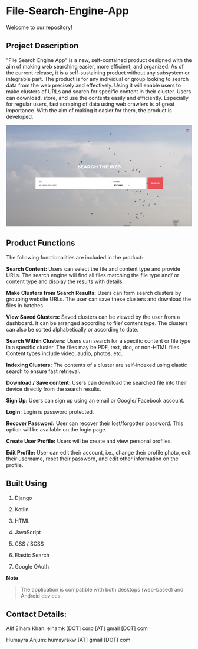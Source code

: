 # File-Search-Engine-App

Welcome to our repository!

  

## Project Description

"File Search Engine App" is a new, self-contained product designed with the aim of making web searching easier, more efficient, and organized. As of the current release, it is a self-sustaining product without any subsystem or integrable part. The product is for any individual or group looking to search data from the web precisely and effectively. Using it will enable users to make clusters of URLs and search for specific content in their cluster. Users can download, store, and use the contents easily and efficiently. Especially for regular users, fast scraping of data using web crawlers is of great importance. With the aim of making it easier for them, the product is developed.

  

![View](SRS/images/dash.png)

  

## Product Functions

  

The following functionalities are included in the product:

  

**Search Content:** Users can select the file and content type and provide URLs. The search engine will find all files matching the file type and/ or content type and display the results with details.

  

**Make Clusters from Search Results:** Users can form search clusters by grouping website URLs. The user can save these clusters and download the files in batches.

  

**View Saved Clusters:** Saved clusters can be viewed by the user from a dashboard. It can be arranged according to file/ content type. The clusters can also be sorted alphabetically or according to date.

  

**Search Within Clusters:** Users can search for a specific content or file type in a specific cluster. The files may be PDF, text, doc, or non-HTML files. Content types include video, audio, photos, etc.

  

**Indexing Clusters:** The contents of a cluster are self-indexed using elastic search to ensure fast retrieval.

  

**Download / Save content:** Users can download the searched file into their device directly from the search results.

  

**Sign Up:** Users can sign up using an email or Google/ Facebook account.

  

**Login:** Login is password protected.

  

**Recover Password:** User can recover their lost/forgotten password. This option will be available on the login page.

  

**Create User Profile:** Users will be create and view personal profiles.

  

**Edit Profile:** User can edit their account, i.e., change their profile photo, edit their username, reset their password, and edit other information on the profile.

  

## Built Using

1. Django

2. Kotlin

3. HTML

4. JavaScript

5. CSS / SCSS

6. Elastic Search

6. Google OAuth

  

**Note**

>The application is compatible with both desktops (web-based) and Android devices.

  

## Contact Details:

Alif Elham Khan: elhamk [DOT] corp [AT] gmail [DOT] com <br>

Humayra Anjum: humayrakw [AT] gmail [DOT] com

